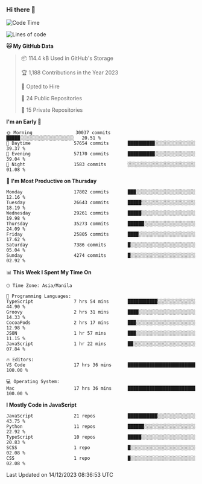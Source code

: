### Hi there 👋

<!--START_SECTION:waka-->
![Code Time](http://img.shields.io/badge/Code%20Time-487%20hrs%2044%20mins-blue)

![Lines of code](https://img.shields.io/badge/From%20Hello%20World%20I%27ve%20Written-60.9%20million%20lines%20of%20code-blue)

**🐱 My GitHub Data** 

> 📦 114.4 kB Used in GitHub's Storage 
 > 
> 🏆 1,188 Contributions in the Year 2023
 > 
> 💼 Opted to Hire
 > 
> 📜 24 Public Repositories 
 > 
> 🔑 15 Private Repositories 
 > 
**I'm an Early 🐤** 

```text
🌞 Morning                30037 commits       █████░░░░░░░░░░░░░░░░░░░░   20.51 % 
🌆 Daytime                57654 commits       ██████████░░░░░░░░░░░░░░░   39.37 % 
🌃 Evening                57170 commits       ██████████░░░░░░░░░░░░░░░   39.04 % 
🌙 Night                  1583 commits        ░░░░░░░░░░░░░░░░░░░░░░░░░   01.08 % 
```
📅 **I'm Most Productive on Thursday** 

```text
Monday                   17802 commits       ███░░░░░░░░░░░░░░░░░░░░░░   12.16 % 
Tuesday                  26643 commits       █████░░░░░░░░░░░░░░░░░░░░   18.19 % 
Wednesday                29261 commits       █████░░░░░░░░░░░░░░░░░░░░   19.98 % 
Thursday                 35273 commits       ██████░░░░░░░░░░░░░░░░░░░   24.09 % 
Friday                   25805 commits       ████░░░░░░░░░░░░░░░░░░░░░   17.62 % 
Saturday                 7386 commits        █░░░░░░░░░░░░░░░░░░░░░░░░   05.04 % 
Sunday                   4274 commits        █░░░░░░░░░░░░░░░░░░░░░░░░   02.92 % 
```


📊 **This Week I Spent My Time On** 

```text
🕑︎ Time Zone: Asia/Manila

💬 Programming Languages: 
TypeScript               7 hrs 54 mins       ███████████░░░░░░░░░░░░░░   44.90 % 
Groovy                   2 hrs 31 mins       ████░░░░░░░░░░░░░░░░░░░░░   14.33 % 
CocoaPods                2 hrs 17 mins       ███░░░░░░░░░░░░░░░░░░░░░░   12.98 % 
JSON                     1 hr 57 mins        ███░░░░░░░░░░░░░░░░░░░░░░   11.15 % 
JavaScript               1 hr 22 mins        ██░░░░░░░░░░░░░░░░░░░░░░░   07.84 % 

🔥 Editors: 
VS Code                  17 hrs 36 mins      █████████████████████████   100.00 % 

💻 Operating System: 
Mac                      17 hrs 36 mins      █████████████████████████   100.00 % 
```

**I Mostly Code in JavaScript** 

```text
JavaScript               21 repos            ███████████░░░░░░░░░░░░░░   43.75 % 
Python                   11 repos            ██████░░░░░░░░░░░░░░░░░░░   22.92 % 
TypeScript               10 repos            █████░░░░░░░░░░░░░░░░░░░░   20.83 % 
SCSS                     1 repo              █░░░░░░░░░░░░░░░░░░░░░░░░   02.08 % 
CSS                      1 repo              █░░░░░░░░░░░░░░░░░░░░░░░░   02.08 % 
```




 Last Updated on 14/12/2023 08:36:53 UTC
<!--END_SECTION:waka-->
